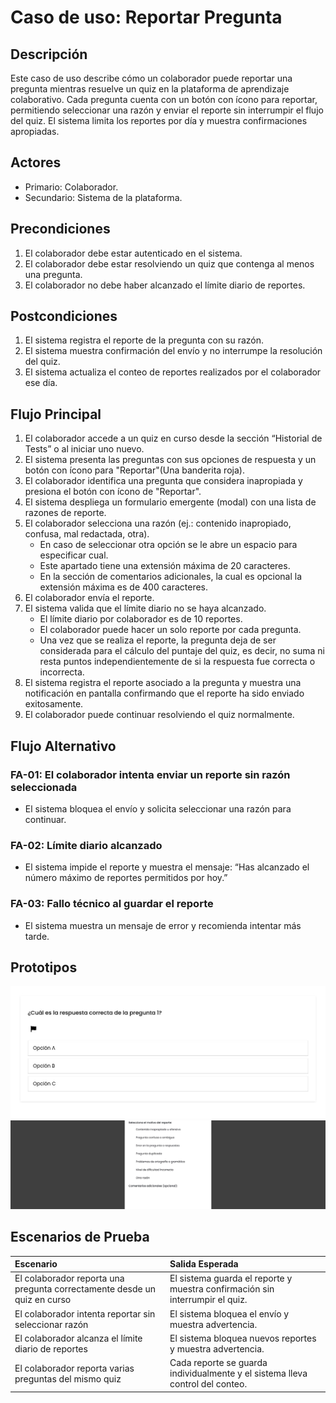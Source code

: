 # Caso de uso: Reportar Pregunta

## Descripción
Este caso de uso describe cómo un colaborador puede reportar una pregunta mientras resuelve un quiz en la plataforma de aprendizaje colaborativo. Cada pregunta cuenta con un botón con ícono para reportar, permitiendo seleccionar una razón y enviar el reporte sin interrumpir el flujo del quiz. El sistema limita los reportes por día y muestra confirmaciones apropiadas.

## Actores
- Primario: Colaborador.
- Secundario: Sistema de la plataforma.

## Precondiciones

1. El colaborador debe estar autenticado en el sistema.
2. El colaborador debe estar resolviendo un quiz que contenga al menos una pregunta.
3. El colaborador no debe haber alcanzado el límite diario de reportes.


## Postcondiciones
1. El sistema registra el reporte de la pregunta con su razón.
2. El sistema muestra confirmación del envío y no interrumpe la resolución del quiz.
3. El sistema actualiza el conteo de reportes realizados por el colaborador ese día.

## Flujo Principal

1. El colaborador accede a un quiz en curso desde la sección “Historial de Tests” o al iniciar uno nuevo.
2. El sistema presenta las preguntas con sus opciones de respuesta y un botón con ícono para "Reportar"(Una banderita roja).
3. El colaborador identifica una pregunta que considera inapropiada y presiona el botón con ícono de "Reportar".
4. El sistema despliega un formulario emergente (modal) con una lista de razones de reporte.
5. El colaborador selecciona una razón (ej.: contenido inapropiado, confusa, mal redactada, otra).
    - En caso de seleccionar otra opción se le abre un espacio para especificar cual.
    - Este apartado tiene una extensión máxima de 20 caracteres.
    - En la sección de comentarios adicionales, la cual es opcional la extensión máxima es de 400 caracteres. 
6. El colaborador envía el reporte.
7. El sistema valida que el límite diario no se haya alcanzado.
    - El límite diario por colaborador es de 10 reportes.
    - El colaborador puede hacer un solo reporte por cada pregunta. 
    - Una vez que se realiza el reporte, la pregunta deja de ser considerada para el cálculo del puntaje del quiz, es decir, no suma ni resta puntos independientemente de si la respuesta fue correcta o incorrecta.
8. El sistema registra el reporte asociado a la pregunta y muestra una notificación en pantalla confirmando que el reporte ha sido enviado exitosamente.
9. El colaborador puede continuar resolviendo el quiz normalmente.

## Flujo Alternativo
### FA-01: El colaborador intenta enviar un reporte sin razón seleccionada
- El sistema bloquea el envío y solicita seleccionar una razón para continuar.

### FA-02: Límite diario alcanzado
- El sistema impide el reporte y muestra el mensaje:
    “Has alcanzado el número máximo de reportes permitidos por hoy.”
### FA-03: Fallo técnico al guardar el reporte
- El sistema muestra un mensaje de error y recomienda intentar más tarde.

## Prototipos
![Prototipo reportar preguntas](imagenes/Prototipo-1-Reporte.jpg)
![Prototipo reportar preguntas](imagenes/formulario-reportar.jpg)

## Escenarios de Prueba
| Escenario | Salida Esperada |
|:----------|:----------------|
|El colaborador reporta una pregunta correctamente desde un quiz en curso |  El sistema guarda el reporte y muestra confirmación sin interrumpir el quiz.
|El colaborador intenta reportar sin seleccionar razón | El sistema bloquea el envío y muestra advertencia. 
| El colaborador alcanza el límite diario de reportes | El sistema bloquea nuevos reportes y muestra advertencia.
| El colaborador reporta varias preguntas del mismo quiz | Cada reporte se guarda individualmente y el sistema lleva control del conteo.